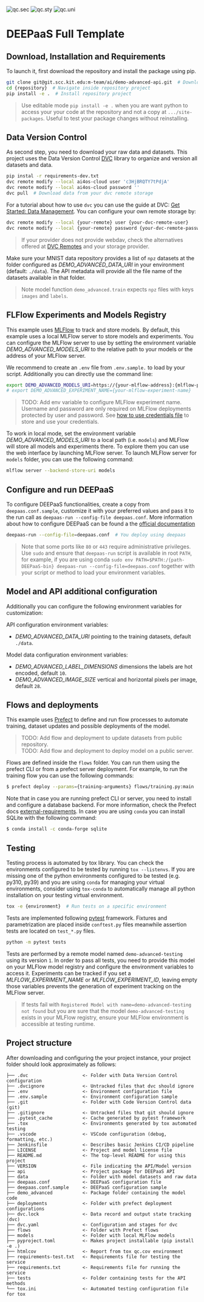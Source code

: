 ![qc.sec](https://github.com/BorjaEst/demo-advanced-api/actions/workflows/qc-sec.yml/badge.svg)
![qc.sty](https://github.com/BorjaEst/demo-advanced-api/actions/workflows/qc-sty.yml/badge.svg)
![qc.uni](https://github.com/BorjaEst/demo-advanced-api/actions/workflows/qc-uni.yml/badge.svg)

# DEEPaaS Full Template

## Download, Installation and Requirements

To launch it, first download the repository and install the package using pip.

```bash
git clone git@git.scc.kit.edu:m-team/ai/demo-advanced-api.git  # Download repository
cd {repository}  # Navigate inside repository project
pip install -e .  # Install repository project
```

> Use editable mode `pip install -e .` when you are want python to access your
> your code at the repository and not a copy at `.../site-packages`. Useful to
> test your package changes without reinstalling.

## Data Version Control

As second step, you need to download your raw data and datasets. This project
uses the Data Version Control [DVC](https://dvc.org/) library to organize and
version all datasets and data.

```bash
pip instal -r requirements-dev.txt
dvc remote modify --local ai4os-cloud user 'c3HjBRQTY7tPdjA'
dvc remote modify --local ai4os-cloud password ''
dvc pull  # Download data from your dvc remote storage
```

For a tutorial about how to use `dvc` you can use the guide at DVC:
[Get Started: Data Management](https://dvc.org/doc/start/data-management).
You can configure your own remote storage by:

```bash
dvc remote modify --local {your-remote} user {your-dvc-remote-user}
dvc remote modify --local {your-remote} password {your-dvc-remote-password}
```

> If your provider does not provide webdav, check the alternatives offered at
> [DVC Remotes](https://dvc.org/doc/user-guide/data-management/remote-storage)
> and your storage provider.

Make sure your MNIST data repository provides a list of `npz` datasets at the
folder configured as _DEMO_ADVANCED_DATA_URI_ in your environment
(default: `./data`). The API metadata will provide all the file name of the
datasets available in that folder.

> Note model function `demo_advanced.train` expects `npz` files with keys
> `images` and `labels`.

## FLFlow Experiments and Models Registry

This example uses [MLFlow](https://mlflow.org/) to track and store models.
By default, this example uses a local MLFlow server to store models and
experiments. You can configure the MLFlow server to use by setting the
environment variable _DEMO_ADVANCED_MODELS_URI_ to the relative path to
your models or the address of your MLFlow server.

We recommend to create an `.env` file from `.env.sample.` to load by your
script. Additionally you can directly use the command line:

```bash
export DEMO_ADVANCED_MODELS_URI=https://{your-mlflow-address}:{mlflow-port}
# export DEMO_ADVANCED_EXPERIMENT_NAME={your-mlflow-experiment-name}
```

> TODO: Add env variable to configure MLFlow experiment name.  
> Username and password are only required on MLFlow deployments protected by
> user and password. See [how to use credentials file](https://mlflow.org/docs/latest/auth/index.html#using-credentials-file)
> to store and use your credentials.

To work in local mode, set the environment variable _DEMO_ADVANCED_MODELS_URI_
to a local path (i.e. `models`) and MLFlow will store all models and experiments
there. To explore them you can use the web interface by launching MLFlow server.
To launch MLFlow server for `models` folder, you can use the following command:

```bash
mlflow server --backend-store-uri models
```

## Configure and run DEEPaaS

To configure DEEPaaS functionalities, create a copy from `deepaas.conf.sample`,
customize it with your preferred values and pass it to the run call as
`deepaas-run --config-file deepaas.conf`.
More information about how to configure DEEPaaS can be found a the
[official documentation](https://docs.deep-hybrid-datacloud.eu/projects/deepaas/en/stable/install/configuration/index.html)

```bash
deepaas-run --config-file=deepaas.conf  # You deploy using deepaas
```

> Note that some ports like `80` or `443` require administrative privileges.
> Use `sudo` and ensure that `deepaas-run` script is available in root `PATH`,
> for example, if you are using conda
> `sudo env PATH=$PATH:/{path-DEEPaaS-bin} deepaas-run --config-file=deepaas.conf`
> together with your script or method to load your environment variables.

## Model and API additional configuration

Additionally you can configure the following environment variables for customization:

API configuration environment variables:

- _DEMO_ADVANCED_DATA_URI_ pointing to the training datasets, default `./data`.

Model data configuration environment variables:

- _DEMO_ADVANCED_LABEL_DIMENSIONS_ dimensions the labels are hot encoded, default `10`.
- _DEMO_ADVANCED_IMAGE_SIZE_ vertical and horizontal pixels per image, default `28`.

## Flows and deployments

This example uses [Prefect](https://docs.prefect.io/) to define and run flow
processes to automate training, dataset updates and possible deployments of
the model.

> TODO: Add flow and deployment to update datasets from public repository.  
> TODO: Add flow and deployment to deploy model on a public server.

Flows are defined inside the `flows` folder. You can run them using the
prefect CLI or from a prefect server deployment. For example, to run the
training flow you can use the following commands:

```bash
$ prefect deploy --params={training-arguments} flows/training.py:main
```

Note that in case you are running prefect CLI or server, you need to install
and configure a database backend. For more information, check the Prefect
docs [external-requirements](https://docs.prefect.io/2.10.18/getting-started/installation/#external-requirements).
In case you are using `conda` you can install SQLite with the following
command:

```bash
$ conda install -c conda-forge sqlite
```

## Testing

Testing process is automated by tox library. You can check the environments
configured to be tested by running `tox --listenvs`. If you are missing one
of the python environments configured to be tested (e.g. py310, py39) and
you are using `conda` for managing your virtual environments, consider using
`tox-conda` to automatically manage all python installation on your testing
virtual environment.

```bash
tox -e {environment}  # Run tests on a specific environment
```

Tests are implemented following [pytest](https://docs.pytest.org) framework.
Fixtures and parametrization are placed inside `conftest.py` files meanwhile
assertion tests are located on `test_*.py` files.

```bash
python -m pytest tests
```

Tests are performed by a remote model named `demo-advanced-testing` using its
version `1`. In order to pass all tests, you need to provide this model on
your MLFlow model registry and configure the environment variables to access
it. Experiments can be tracked if you set a _MLFLOW_EXPERIMENT_NAME_ or
_MLFLOW_EXPERIMENT_ID_, leaving empty those variables prevents the generation
of experiment tracking on the MLFlow server.

> If tests fail with `Registered Model with name=demo-advanced-testing not found`
> but you are sure that the model `demo-advanced-testing` exists in your MLFlow
> registry, ensure your MLFlow environment is accessible at testing runtime.

## Project structure

After downloading and configuring the your project instance, your project
folder should look approximately as follows:

```
├── .dvc                    <- Folder with Data Version Control configuration
├── .dvcignore              <- Untracked files that dvc should ignore
├── .env                    <- Environment configuration file
├── .env.sample             <- Environment configuration sample
├── .git                    <- Folder with Code Version Control data (git)
├── .gitignore              <- Untracked files that git should ignore
├── .pytest_cache           <- Cache generated by pytest framework
├── .tox                    <- Environments generated by tox automated testing
├── .vscode                 <- VSCode configuration (debug, formatting, etc.)
├── Jenkinsfile             <- Describes basic Jenkins CI/CD pipeline
├── LICENSE                 <- Project and model license file
├── README.md               <- The top-level README for using this project
├── VERSION                 <- File indicating the API/Model version
├── api                     <- Project package for DEEPaaS API
├── data                    <- Folder with model datasets and raw data
├── deepaas.conf            <- DEEPaaS configuration file
├── deepaas.conf.sample     <- DEEPaaS configuration sample
├── demo_advanced           <- Package folder containing the model code
├── deployments             <- Folder with prefect deployment configurations
├── dvc.lock                <- Data record and output state tracking (dvc)
├── dvc.yaml                <- Configuration and stages for dvc
├── flows                   <- Folder with Prefect flows
├── models                  <- Folder with local MLFlow models
├── pyproject.toml          <- Makes project installable (pip install -e .)
├── htmlcov                 <- Report from tox qc.cov environment
├── requirements-test.txt   <- Requirements file for testing the service
├── requirements.txt        <- Requirements file for running the service
├── tests                   <- Folder containing tests for the API methods
└── tox.ini                 <- Automated testing configuration file for tox
```
